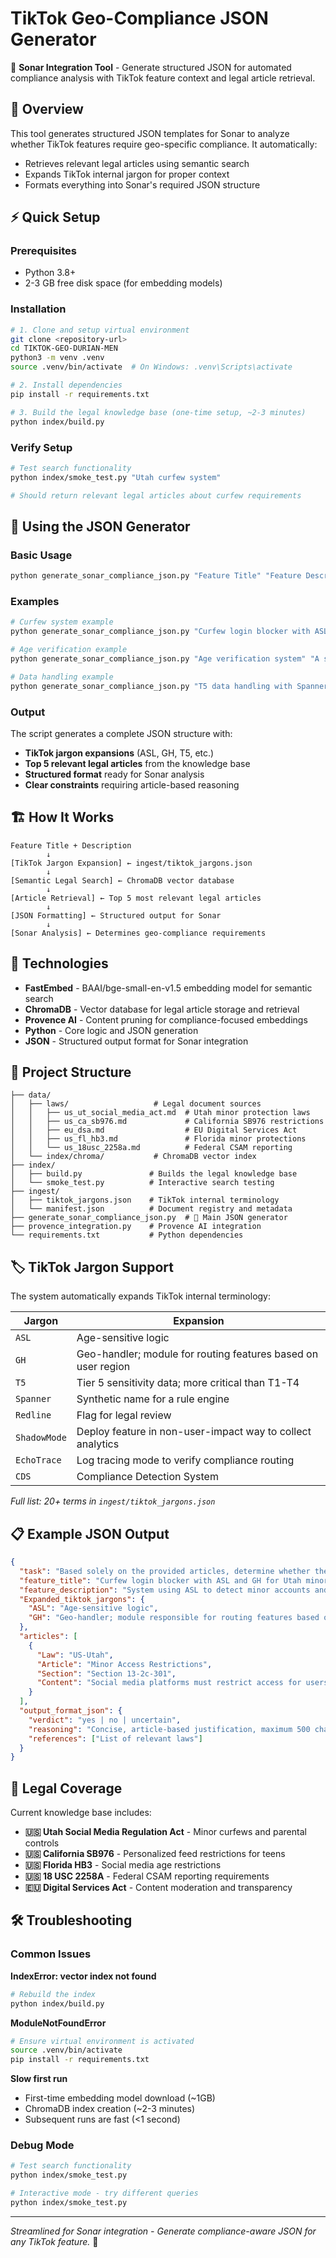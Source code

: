 # TikTok Geo-Compliance JSON Generator

🚀 **Sonar Integration Tool** - Generate structured JSON for automated compliance analysis with TikTok feature context and legal article retrieval.

## 🎯 Overview

This tool generates structured JSON templates for Sonar to analyze whether TikTok features require geo-specific compliance. It automatically:
- Retrieves relevant legal articles using semantic search
- Expands TikTok internal jargon for proper context
- Formats everything into Sonar's required JSON structure

## ⚡ Quick Setup

### Prerequisites
- Python 3.8+
- 2-3 GB free disk space (for embedding models)

### Installation
```bash
# 1. Clone and setup virtual environment
git clone <repository-url>
cd TIKTOK-GEO-DURIAN-MEN
python3 -m venv .venv
source .venv/bin/activate  # On Windows: .venv\Scripts\activate

# 2. Install dependencies
pip install -r requirements.txt

# 3. Build the legal knowledge base (one-time setup, ~2-3 minutes)
python index/build.py
```

### Verify Setup
```bash
# Test search functionality
python index/smoke_test.py "Utah curfew system"

# Should return relevant legal articles about curfew requirements
```

## 🚀 Using the JSON Generator

### Basic Usage
```bash
python generate_sonar_compliance_json.py "Feature Title" "Feature Description"
```

### Examples
```bash
# Curfew system example
python generate_sonar_compliance_json.py "Curfew login blocker with ASL and GH for Utah minors" "To comply with the Utah Social Media Regulation Act, we are implementing a curfew-based login restriction for users under 18. The system uses ASL to detect minor accounts and routes enforcement through GH to apply only within Utah boundaries."

# Age verification example  
python generate_sonar_compliance_json.py "Age verification system" "A system that verifies user age before allowing platform access"

# Data handling example
python generate_sonar_compliance_json.py "T5 data handling with Spanner and Redline for CDS compliance" "Implementing T5 sensitive data processing using Spanner rule engine with Redline legal review flags for CDS compliance monitoring"
```

### Output
The script generates a complete JSON structure with:
- **TikTok jargon expansions** (ASL, GH, T5, etc.)
- **Top 5 relevant legal articles** from the knowledge base
- **Structured format** ready for Sonar analysis
- **Clear constraints** requiring article-based reasoning

## 🏗️ How It Works

```
Feature Title + Description
        ↓
[TikTok Jargon Expansion] ← ingest/tiktok_jargons.json
        ↓
[Semantic Legal Search] ← ChromaDB vector database
        ↓
[Article Retrieval] ← Top 5 most relevant legal articles
        ↓
[JSON Formatting] ← Structured output for Sonar
        ↓
[Sonar Analysis] ← Determines geo-compliance requirements
```

## 🔧 Technologies

- **FastEmbed** - BAAI/bge-small-en-v1.5 embedding model for semantic search
- **ChromaDB** - Vector database for legal article storage and retrieval
- **Provence AI** - Content pruning for compliance-focused embeddings
- **Python** - Core logic and JSON generation
- **JSON** - Structured output format for Sonar integration

## 📁 Project Structure

```
├── data/
│   ├── laws/                   # Legal document sources
│   │   ├── us_ut_social_media_act.md  # Utah minor protection laws
│   │   ├── us_ca_sb976.md             # California SB976 restrictions  
│   │   ├── eu_dsa.md                  # EU Digital Services Act
│   │   ├── us_fl_hb3.md               # Florida minor protections
│   │   └── us_18usc_2258a.md          # Federal CSAM reporting
│   └── index/chroma/           # ChromaDB vector index
├── index/
│   ├── build.py               # Builds the legal knowledge base
│   └── smoke_test.py          # Interactive search testing
├── ingest/
│   ├── tiktok_jargons.json    # TikTok internal terminology
│   └── manifest.json          # Document registry and metadata
├── generate_sonar_compliance_json.py  # 🚀 Main JSON generator
├── provence_integration.py    # Provence AI integration
└── requirements.txt           # Python dependencies
```

## 🏷️ TikTok Jargon Support

The system automatically expands TikTok internal terminology:

| Jargon | Expansion |
|--------|-----------|
| `ASL` | Age-sensitive logic |
| `GH` | Geo-handler; module for routing features based on user region |
| `T5` | Tier 5 sensitivity data; more critical than T1-T4 |
| `Spanner` | Synthetic name for a rule engine |
| `Redline` | Flag for legal review |
| `ShadowMode` | Deploy feature in non-user-impact way to collect analytics |
| `EchoTrace` | Log tracing mode to verify compliance routing |
| `CDS` | Compliance Detection System |

*Full list: 20+ terms in `ingest/tiktok_jargons.json`*

## 📋 Example JSON Output

```json
{
  "task": "Based solely on the provided articles, determine whether the described feature requires geo-specific compliance.",
  "feature_title": "Curfew login blocker with ASL and GH for Utah minors",
  "feature_description": "System using ASL to detect minor accounts and GH for Utah enforcement...",
  "Expanded_tiktok_jargons": {
    "ASL": "Age-sensitive logic",
    "GH": "Geo-handler; module responsible for routing features based on user region"
  },
  "articles": [
    {
      "Law": "US-Utah",
      "Article": "Minor Access Restrictions", 
      "Section": "Section 13-2c-301",
      "Content": "Social media platforms must restrict access for users under 18 between 10:30 PM and 6:00 AM..."
    }
  ],
  "output_format_json": {
    "verdict": "yes | no | uncertain",
    "reasoning": "Concise, article-based justification, maximum 500 characters",
    "references": ["List of relevant laws"]
  }
}
```

## 🚀 Legal Coverage

Current knowledge base includes:
- **🇺🇸 Utah Social Media Regulation Act** - Minor curfews and parental controls
- **🇺🇸 California SB976** - Personalized feed restrictions for teens  
- **🇺🇸 Florida HB3** - Social media age restrictions
- **🇺🇸 18 USC 2258A** - Federal CSAM reporting requirements
- **🇪🇺 Digital Services Act** - Content moderation and transparency

## 🛠️ Troubleshooting

### Common Issues

**IndexError: vector index not found**
```bash
# Rebuild the index
python index/build.py
```

**ModuleNotFoundError**  
```bash
# Ensure virtual environment is activated
source .venv/bin/activate
pip install -r requirements.txt
```

**Slow first run**
- First-time embedding model download (~1GB)
- ChromaDB index creation (~2-3 minutes)  
- Subsequent runs are fast (<1 second)

### Debug Mode
```bash
# Test search functionality
python index/smoke_test.py

# Interactive mode - try different queries
python index/smoke_test.py
```

---

*Streamlined for Sonar integration - Generate compliance-aware JSON for any TikTok feature.* 🎯
